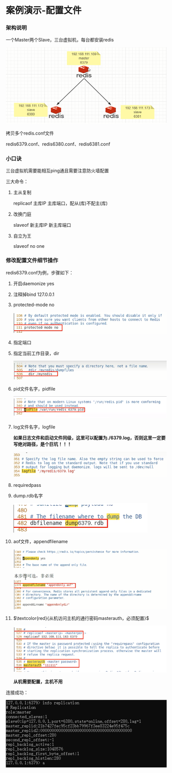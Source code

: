 # 案例演示-配置文件

### 架构说明

一个Master两个Slave，三台虚拟机，每台都安装redis

![](images/3.主从架构.jpg)

拷贝多个redis.conf文件

redis6379.conf、redis6380.conf、redis6381.conf

### 小口诀

三台虚拟机需要能相互ping通且需要注意防火墙配置

三大命令：

1. 主从复制

   replicaof 主库IP 主库端口，配从(库)不配主(库)
2. 改换门庭

   slaveof 新主库IP 新主库端口
3. 自立为王

   slaveof no one

### 修改配置文件细节操作

redis6379.conf为例，步骤如下：

1. 开启daemonize yes
2. 注释掉bind 127.0.0.1
3. protected-mode no

   ![img](images/5.配置protected-mode.jpg)
4. 指定端口
5. 指定当前工作目录，dir

   ![img](images/6.配置dir.jpg)
6. pid文件名字，pidfile

   ![img](images/7.配置pidfile.jpg)
7. log文件名字，logfile

   **如果日志文件和启动文件同级，这里可以配置为./6379.log，否则这里一定要写绝对路径，是个巨坑！！！**

   ![img](images/8.配置logfile.jpg)
8. requiredpass
9. dump.rdb名字

   ![img](images/10配置dump.rdb名字.jpg)
10. aof文件，appendfilename

    ![img](images/11.配置appendfilename.jpg)
11. $\textcolor{red}{从机访问主机的通行密码masterauth，必须配置}$

    ![](images/12.从机配置主机密码.jpg)

    **从机需要配置，主机不用**

连接成功：

![1692148541028](image/2.案例演示-配置文件/1692148541028.png)
